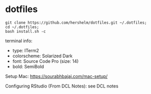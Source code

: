 # dotfiles

```
git clone https://github.com/hershelm/dotfiles.git ~/.dotfiles; 
cd ~/.dotfiles; 
bash install.sh -c
```

terminal info: <br>
 - type: ITerm2 <br>
 - colorscheme: Solarized Dark <br>
 - font: Source Code Pro (size: 14)
 - bold: SemiBold

Setup Mac: https://sourabhbajaj.com/mac-setup/

Configuring RStudio (From DCL Notes): see DCL notes

